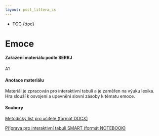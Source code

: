 ```yaml
---
layout: post_littera_cs
---
```

* TOC
{:toc}

# Emoce

#### Zařazení materiálu podle SERRJ

A1

#### Anotace materiálu

Materiál je zpracován pro interaktivní tabuli a je zaměřen na výuku lexika. Hra slouží k osvojení a upevnění slovní zásoby k tématu emoce.

#### Soubory

[Metodický list pro učitele (formát DOCX)](/cs/littera/rustina/materialy/metodika/38_Emoce_SMART_metodika.docx)

[Příprava pro interaktivní tabuli SMART (formát NOTEBOOK)](/cs/littera/rustina/materialy/zaci/hry/38_Emoce_SMART_Hra.notebook)